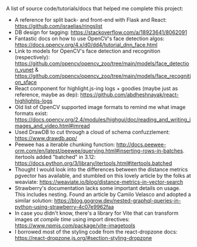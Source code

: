 A list of source code/tutorials/docs that helped me complete this project:

- A reference for split back- and front-end with Flask and React: https://github.com/israelias/ringslist
- DB design for tagging: https://stackoverflow.com/a/18923641/8062091
- Fantastic docs on how to use OpenCV's face detection algos: https://docs.opencv.org/4.x/d0/dd4/tutorial_dnn_face.html
- Link to models for OpenCV's face detection and recognition (respectively): https://github.com/opencv/opencv_zoo/tree/main/models/face_detection_yunet & https://github.com/opencv/opencv_zoo/tree/main/models/face_recognition_sface
- React component for highlight.js-ing logs + goodies (maybe just as reference, maybe as dep): https://github.com/abdheshnayak/react-highlightjs-logs
- Old list of OpenCV supported image formats to remind me what image formats exist: https://docs.opencv.org/2.4/modules/highgui/doc/reading_and_writing_images_and_video.html#imread
- Used DrawDB to cut through a cloud of schema confuzzlement: https://www.drawdb.app/
- Peewee has a iterable chunking function: http://docs.peewee-orm.com/en/latest/peewee/querying.html#inserting-rows-in-batches. itertools added "batched" in 3.12: https://docs.python.org/3/library/itertools.html#itertools.batched
- Thought I would look into the differences between the distance metrics pgvector has available, and stumbled on this lovely article by the folks at weaviate: https://weaviate.io/blog/distance-metrics-in-vector-search
- Strawberry's documentation lacks some important details on usage. This includes nesting. Found an article by Camilo Velasco and adopted a similar solution: https://blog.gogrow.dev/nested-graphql-queries-in-python-using-strawberry-4c07e9962faa
- In case you didn't know, there's a library for Vite that can transform images *at compile time* using import directives: https://www.npmjs.com/package/vite-imagetools
- I borrowed most of the styling code from the react-dropzone docs: https://react-dropzone.js.org/#section-styling-dropzone